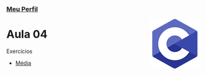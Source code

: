 ### [Meu Perfil](http://phstefen.github.io/)

<img align="right" src="img/c.png" width="130"/>

# Aula 04
Exercícios

* [Média](https://github.com/phStefen/aulas-c/tree/master/projetos/aula-04/media.c)


